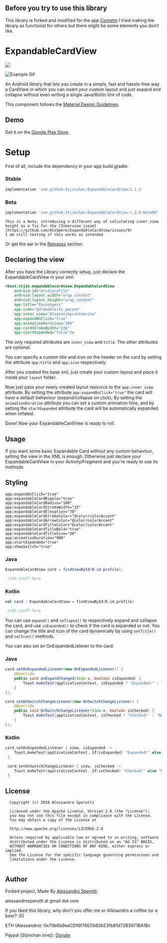 ## Before you try to use this library

This library is forked and modified for the app [Cometin](https://cometin.stjin.host)
I tried making the library as functional for others but there might be some elements you don't like.

# ExpandableCardView

[![](https://jitpack.io/v/Stjinchan/ExpandableCardView.svg)](https://jitpack.io/#Stjinchan/ExpandableCardView)

![Example Gif](demo.gif)

An Android library that lets you create in a simple, fast and hassle-free way a CardView in which you can insert your custom layout and just expand and collapse without even writing a single Java/Kotlin line of code.

This component follows the [Material Design Guidelines](https://material.io/guidelines/).

## Demo

Get it on the [Google Play Store](https://play.google.com/store/apps/details?id=com.alessandrosperotti.expandablecardviewexample).

# Setup

First of all, include the dependency in your app build.gradle:

### Stable
```gradle
implementation 'com.github.Stjinchan:ExpandableCardView:1.1.2'
```

### Beta
```gradle
implementation 'com.github.Stjinchan:ExpandableCardView:1.2.0-beta06'
```

```
This is a beta, introducing a different way of calculating inner_view height as a fix for the [Innerview issue](https://github.com/AleSpero/ExpandableCardView/issues/9)
I am still testing if this works as intended
```

Or get the aar in the [Releases](https://github.com/Stjinchan/ExpandableCardView/releases) section.


## Declaring the view

After you have the Library correctly setup, just declare the ExpandableCardView in your xml:

```xml
<host.stjin.expandablecardview.ExpandableCardView
    android:id="@+id/profile"
    android:layout_width="wrap_content"
    android:layout_height="wrap_content"
    app:title="Passengers"
    app:icon="@drawable/ic_person"
    app:inner_view="@layout/mycustomview"
    app:expandOnClick="true"
    app:animationDuration="300"
    app:cardStrokeWidth="2dp"
    app:startExpanded="false"/>
```
The only required attributes are `inner_view` and `title`. The other attributes are optional.

You can specify a custom title and icon on the header on the card by setting the attribute ```app:title``` and  ```app:icon``` respectively.

After you created the base xml, just create your custom layout and place it inside your ```layout``` folder.

Now just pass your newly created layout resource to the ```app:inner_view``` attribute. By setting the attribute ```app:expandOnClick="true"``` the card will have a default behaviour (expand/collapse on click); By setting the `animationDuration` attribute you can set a custom animation time, and by setting the `startExpanded` attribute the card will be automatically expanded when inflated.

Done! Now your ExpandableCardView is ready to roll.

## Usage

If you want some basic Expandable Card without any custom behaviour, setting the view in the XML is enough. Otherwise just declare your ExpandableCardView in your Activity/Fragment and you're ready to use its methods.


## Styling
```
app:expandOnClick="true"
app:expandableCardRipple="true"
app:expandableCardRadius="100"
app:expandableCardStrokeWidth="15"
app:expandableCardElevation="70"
app:expandableCardStrokeColor="@color/colorAccent"
app:expandableCardArrowColor="@color/colorAccent"
app:expandableCardTitleColor="@color/colorAccent"
app:expandableCardTitleBold="true"
app:expandableCardTitleSize="30"
app:animationDuration="900"
app:startExpanded="true"
app:showSwitch="true"
```

### Java
```java
ExpandableCardView card = findViewById(R.id.profile);

 //Do stuff here
```
### Kotlin

```kotlin
val card : ExpandableCardView = findViewById(R.id.profile)

 //Do stuff here
```

You can use ```expand()``` and ```collapse()``` to respectively expand and collapse the card, and use ```isExpanded()``` to check if the card is expanded or not.
You can change the title and icon of the card dynamically by using ```setTitle()``` and ```setIcon()``` methods.

You can also set an OnExpandedListener to the card:

### Java
```java
card.setOnExpandedListener(new OnExpandedListener() {
    @Override
    public void onExpandChanged(View v, boolean isExpanded) {
        Toast.makeText(applicationContext, isExpanded ? "Expanded!" : "Collapsed!", Toast.LENGTH_SHORT).show();
    }
});

card.setOnSwitchChangeListener(new OnSwitchChangeListene() {
    @Override
    public void OnSwitchChangeListener(View v, boolean isChecked) {
        Toast.makeText(applicationContext, isChecked ? "Checked!" : "Not checked!", Toast.LENGTH_SHORT).show();
    }
});
```
### Kotlin

```kotlin
card.setOnExpandedListener { view, isExpanded ->
    Toast.makeText(applicationContext, if(isExpanded) "Expanded!" else "Collapsed!", Toast.LENGTH_SHORT).show()
 }

 card.setOnSwitchChangeListener { view, isChecked ->
    Toast.makeText(applicationContext, if(isChecked) "Checked!" else "Not checked!", Toast.LENGTH_SHORT).show()
 }
```

## License

```
  Copyright (c) 2018 Alessandro Sperotti
 
  Licensed under the Apache License, Version 2.0 (the "License");
  you may not use this file except in compliance with the License.
  You may obtain a copy of the License at
 
  http://www.apache.org/licenses/LICENSE-2.0
 
  Unless required by applicable law or agreed to in writing, software
  distributed under the License is distributed on an "AS IS" BASIS,
  WITHOUT WARRANTIES OR CONDITIONS OF ANY KIND, either express or implied.
  See the License for the specific language governing permissions and
  limitations under the License.
 
```

## Author
Forked project, Made By [Alessandro Sperotti](www.alessandrosperotti.com). 

alessandrosperotti at gmail dot com

If you liked this library, why don't you offer me or Allesandro a coffee (or a beer? :D)

ETH (Alessandro): 0x70b6b9eaCDf6f76ECb92bE3fb81d72B3971BA1Bc

Paypal (Stjinchan (me)): [Donate](https://paypal.me/Stjinchan)
